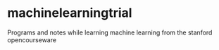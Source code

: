 # machinelearningtrial
Programs and notes while learning machine learning from the stanford opencourseware
